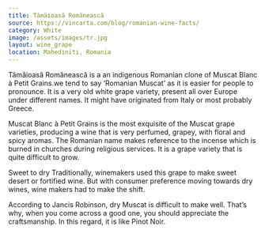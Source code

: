 ```yaml
---
title: Tămȃioasă Romȃnească
source: https://vincarta.com/blog/romanian-wine-facts/
category: White
image: /assets/images/tr.jpg
layout: wine_grape
location: Mahediniti, Romania
---
```

Tămȃioasă Romȃnească is a an indigenous Romanian clone of Muscat Blanc à Petit Grains.we tend to say ‘Romanian Muscat’ as it is easier for people to pronounce. It is a very old white grape variety, present all over Europe under different names. It might have originated from Italy or most probably Greece.

Muscat Blanc à Petit Grains is the most exquisite of the Muscat grape varieties, producing a wine that is very perfumed, grapey, with floral and spicy aromas. The Romanian name makes reference to the incense which is burned in churches during religious services. It is a grape variety that is quite difficult to grow.

Sweet to dry
Traditionally, winemakers used this grape to make sweet desert or fortified wine. But with consumer preference moving towards dry wines, wine makers had to make the shift.

According to Jancis Robinson, dry Muscat is difficult to make well. That’s why, when you come across a good one, you should appreciate the craftsmanship. In this regard, it is like Pinot Noir.
